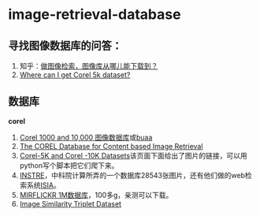 image-retrieval-database
========================

## 寻找图像数据库的问答：

1. 知乎：[做图像检索，图像库从哪儿能下载到？](http://www.zhihu.com/question/25039851)
2. [Where can I get Corel 5k dataset?](http://www.quora.com/Where-can-I-get-Corel-5k-dataset)

## 数据库

**corel**

1. [Corel 1000 and 10,000 图像数据库](http://wang.ist.psu.edu/docs/related/)或[buaa](http://udbms.nlsde.buaa.edu.cn/AUDRMatrix/txgldata.jsp)
2. [The COREL Database for Content based Image Retrieval](https://sites.google.com/site/dctresearch/Home/content-based-image-retrieval)
3. [Corel-5K and Corel -10K Datasets](http://www.ci.gxnu.edu.cn/cbir/Dataset.aspx)该页面下面给出了图片的链接，可以用python写个脚本把它们爬下来。
4. [INSTRE](http://vipl.ict.ac.cn/isia/instre/)，中科院计算所弄的一个数据库28543张图片，还有他们做的web检索系统[ISIA](http://vipl.ict.ac.cn/isia/home.aspx)。
5. [MIRFLICKR 1M数据库](http://press.liacs.nl/mirflickr/mirdownload.html)，100多g，亲测可以下载。
6. [Image Similarity Triplet Dataset](http://users.eecs.northwestern.edu/~jwa368/my_data.html)


